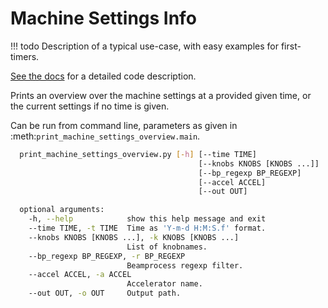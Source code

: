 # Machine Settings Info

!!! todo
    Description of a typical use-case, with easy examples for first-timers.

[See the docs][documentation] for a detailed code description.

Prints an overview over the machine settings at a provided given time, or the current settings if
no time is given.

Can be run from command line, parameters as given in :meth:`print_machine_settings_overview.main`.

```bash
  print_machine_settings_overview.py [-h] [--time TIME]
                                          [--knobs KNOBS [KNOBS ...]]
                                          [--bp_regexp BP_REGEXP]
                                          [--accel ACCEL]
                                          [--out OUT]

  optional arguments:
    -h, --help            show this help message and exit
    --time TIME, -t TIME  Time as 'Y-m-d H:M:S.f' format.
    --knobs KNOBS [KNOBS ...], -k KNOBS [KNOBS ...]
                          List of knobnames.
    --bp_regexp BP_REGEXP, -r BP_REGEXP
                          Beamprocess regexp filter.
    --accel ACCEL, -a ACCEL
                          Accelerator name.
    --out OUT, -o OUT     Output path.
```

[documentation]: https://pylhc.github.io/PyLHC/entrypoints/machine_settings_info.html 